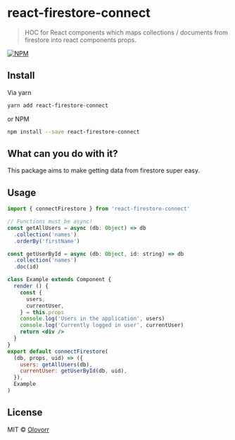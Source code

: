 # react-firestore-connect

> HOC for React components which maps collections / documents from firestore into react components props.

[![NPM](https://img.shields.io/npm/v/react-firestore-connect.svg)](https://www.npmjs.com/package/react-firestore-connect)

## Install
Via yarn
```bash
yarn add react-firestore-connect
```

or NPM

```bash
npm install --save react-firestore-connect
```

## What can you do with it?

This package aims to make getting data from firestore super easy.



## Usage
```jsx
import { connectFirestore } from 'react-firestore-connect'

// Functions must be async!
const getAllUsers = async (db: Object) => db
  .collection('names')
  .orderBy('firstName')

const getUserById = async (db: Object, id: string) => db
  .collection('names')
  .doc(id)

class Example extends Component {
  render () {
    const {
      users,
      currentUser,
    } = this.props
    console.log('Users in the application', users)
    console.log('Currently logged in user', currentUser)
    return <div />
  }
}
export default connectFirestore(
  (db, props, uid) => ({
    users: getAllUsers(db),
    currentUser: getUserById(db, uid),
  }),
  Example
)

```


## License

MIT © [Olovorr](https://github.com/Olovorr)
